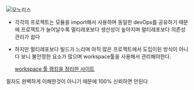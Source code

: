 ![모노리스](https://user-images.githubusercontent.com/75124028/198244247-4c70b15d-6bed-4cfc-bac5-b14803230213.png)

- 각각의 프로젝트는 모듈을 import해서 사용하며 동일한 devOps를 공유하기 때문에 프로젝트가 늘어날수록 멀티레포보다 생산성이 높아지며 멀티레포보다 의존성 관리가 쉽다
- 하지만 멀티레포보다 빌드가 느리며 아직 많은 프로젝트에서 도입이된 방식이 아니다 보니 불안정한 요소가 많으며 workspace툴을 사용해서 관리해야한다.
    
    [workspace 툴 랭킹을 정리한 사이트](https://2021.stateofjs.com/en-US/libraries/monorepo-tools/)
    
 필자도 완벽하게 이해한것이 아니기 때문에 100% 신뢰하면 안된다
